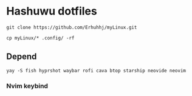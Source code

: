 # Hashuwu dotfiles


```shell
git clone https://github.com/Erhuhhj/myLinux.git

```

```shell
cp myLinux/* .config/ -rf
```


## Depend 

```shell
yay -S fish hyprshot waybar rofi cava btop starship neovide neovim
```

### Nvim keybind



